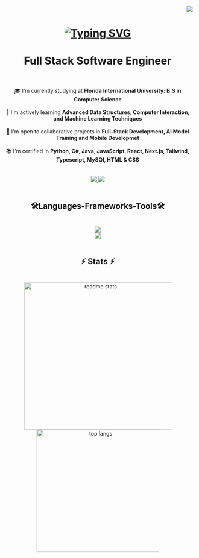 <p align="right">
  <img src="https://visitor-badge.laobi.icu/badge?page_id=skyler-hall.visitor-badge&left_color=blue&right_color=grey&left_text=visitors">
</p>

<h1 align="center">
    <a href="https://git.io/typing-svg">
      <img src="https://readme-typing-svg.demolab.com?font=Fira+Code&size=36&duration=3500&pause=1000&color=blue&center=true&vCenter=true&random=false&width=500&lines=Hi!;Welcome+To+My+Page" alt="Typing SVG" />
    </a>
</h1>

<h1 align="center" margin-bottom:'10px'>Full Stack Software Engineer</h1>

<br />


<br />
<div align="center">
    🎓 I'm currently studying at <strong>Florida International University: B.S in Computer Science</strong><br /><br />
    🌱 I'm actively learning <strong>Advanced Data Structures, Computer Interaction, and Machine Learning Techniques</strong><br /><br />
    👯 I'm open to collaborative projects in <strong>Full-Stack Development, AI Model Training and Mobile Developmet</strong><br /><br />
    📚 I'm certified in <strong>Python, C#, Java, JavaScript, React, Next.js, Tailwind, Typescript, MySQl, HTML & CSS</strong></br /><br />
</div>
<br />
<div align="center">
  <a href="https://www.linkedin.com/in/skylerhalll/" target="_blank">
    <img src="https://custom-icon-badges.demolab.com/badge/LinkedIn-0A66C2?logo=linkedin-white&logoColor=fff" target="_blank" />
  </a>
    <a href="https://skylerhalll.com/" target="_blank">
    <img src="https://img.shields.io/website-up-down-green-red/http/shields.io.svg)](https://shields.io/" target="_blank" />
  </a>
</div>

<br />

<h2 align="center">🛠️Languages-Frameworks-Tools🛠️</h2>
<br />
<div align="center">
  <a href="https://skillicons.dev">
    <img src="https://skillicons.dev/icons?i=nodejs,github,python,javascript,express,firebase,mongodb,c,java"/><br />
    <img src="https://skillicons.dev/icons?i=react,r,bootstrap,mui,mysql,html,css,vscode,figma,git"/>
  </a>
</div>

<br />

<h2 align="center">⚡ Stats ⚡</h2>

<br>
<div align=center>
  <img width=390 src="https://github-readme-stats.vercel.app/api?username=skyler-hall&show_icons=true&theme=react&rank_icon=github&border_radius=10" alt="readme stats" />
  <br/>
  <img width=325 align="center" src="https://github-readme-stats.vercel.app/api/top-langs/?username=skyler-hall&Langs_count=8&layout=compact&theme=react&border_radius=10&size_weight=0.5&count_weight=0.5&exclude_repo=github-readme-stats" alt="top langs" />

  </div>

<br/><br/>
<br/>
